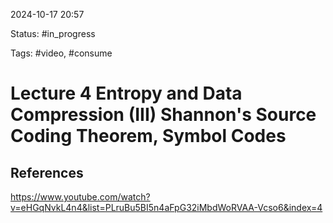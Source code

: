 

2024-10-17 20:57

Status: #in_progress

Tags: #video, #consume

# Lecture 4 Entropy and Data Compression (III) Shannon's Source Coding Theorem, Symbol Codes




## References

https://www.youtube.com/watch?v=eHGqNvkL4n4&list=PLruBu5BI5n4aFpG32iMbdWoRVAA-Vcso6&index=4
